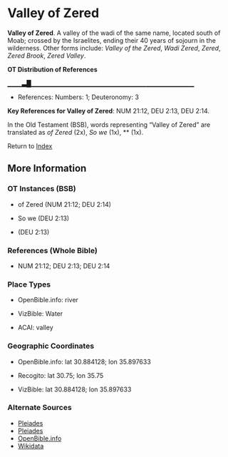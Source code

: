 # Valley of Zered
**Valley of Zered**. 
A valley of the wadi of the same name, located south of Moab; crossed by the Israelites, ending their 40 years of sojourn in the wilderness. 
Other forms include: 
*Valley of the Zered*, *Wadi Zered*, *Zered*, *Zered Brook*, *Zered Valley*. 


**OT Distribution of References**

▁▁▁▃█▁▁▁▁▁▁▁▁▁▁▁▁▁▁▁▁▁▁▁▁▁▁▁▁▁▁▁▁▁▁▁▁▁▁
* References: Numbers: 1; Deuteronomy: 3



**Key References for Valley of Zered**: 
NUM 21:12, DEU 2:13, DEU 2:14. 


In the Old Testament (BSB), words representing “Valley of Zered” are translated as 
*of Zered* (2x), *So we* (1x), ** (1x). 




Return to [Index](00-Index.md)

## More Information

### OT Instances (BSB)

* of Zered (NUM 21:12; DEU 2:14)

* So we (DEU 2:13)

*  (DEU 2:13)



### References (Whole Bible)

* NUM 21:12; DEU 2:13; DEU 2:14


### Place Types

* OpenBible.info: river

* VizBible: Water

* ACAI: valley



### Geographic Coordinates

* OpenBible.info: lat 30.884128; lon 35.897633

* Recogito: lat 30.75; lon 35.75

* VizBible: lat 30.884128; lon 35.897633



### Alternate Sources

* [Pleiades](https://pleiades.stoa.org/places/697766)
* [Pleiades](http://pleiades.stoa.org/places/697766)
* [OpenBible.info](https://www.openbible.info/geo/ancient/ab5161f)
* [Wikidata](http://www.wikidata.org/entity/Q2451612)



